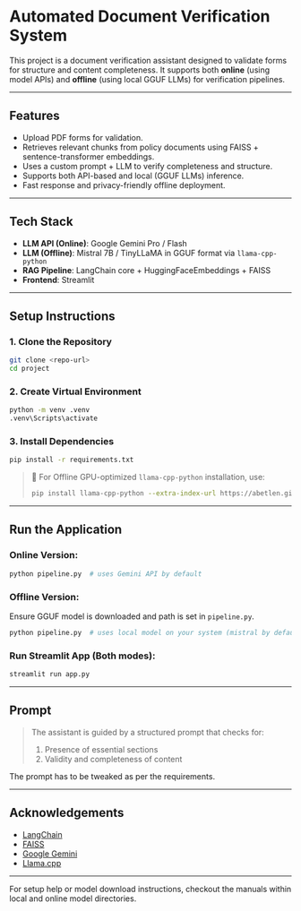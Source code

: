 # Automated Document Verification System

This project is a document verification assistant designed to validate forms for structure and content completeness. It supports both **online** (using model APIs) and **offline** (using local GGUF LLMs) for verification pipelines.

---

## Features

* Upload PDF forms for validation.
* Retrieves relevant chunks from policy documents using FAISS + sentence-transformer embeddings.
* Uses a custom prompt + LLM to verify completeness and structure.
* Supports both API-based and local (GGUF LLMs) inference.
* Fast response and privacy-friendly offline deployment.

---

## Tech Stack

* **LLM API (Online)**: Google Gemini Pro / Flash
* **LLM (Offline)**: Mistral 7B / TinyLLaMA in GGUF format via `llama-cpp-python`
* **RAG Pipeline**: LangChain core + HuggingFaceEmbeddings + FAISS
* **Frontend**: Streamlit

---

## Setup Instructions

### 1. Clone the Repository

```bash
git clone <repo-url>
cd project
```

### 2. Create Virtual Environment

```bash
python -m venv .venv
.venv\Scripts\activate
```

### 3. Install Dependencies

```bash
pip install -r requirements.txt
```

> 📝 For Offline GPU-optimized `llama-cpp-python` installation, use:
>
> ```bash
> pip install llama-cpp-python --extra-index-url https://abetlen.github.io/llama-cpp-python/whl/avx2
> ```

---

## Run the Application

### Online Version:

```bash
python pipeline.py  # uses Gemini API by default
```

### Offline Version:

Ensure GGUF model is downloaded and path is set in `pipeline.py`.

```bash
python pipeline.py  # uses local model on your system (mistral by default)
```

### Run Streamlit App (Both modes):

```bash
streamlit run app.py
```

---

## Prompt

> The assistant is guided by a structured prompt that checks for:
>
> 1. Presence of essential sections
> 2. Validity and completeness of content

The prompt has to be tweaked as per the requirements.

---


## Acknowledgements

* [LangChain](https://www.langchain.com/)
* [FAISS](https://github.com/facebookresearch/faiss)
* [Google Gemini](https://ai.google.dev/)
* [Llama.cpp](https://github.com/ggerganov/llama.cpp)

---

For setup help or model download instructions, checkout the manuals within local and online model directories.

